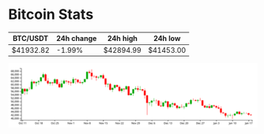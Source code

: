 # Bitcoin Stats

BTC/USDT|24h change|24h high|24h low|
|---|---|---|---|
|$41932.82|-1.99%|$42894.99|$41453.00|

<img src="./chart.svg">
